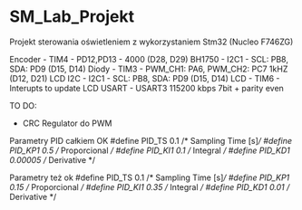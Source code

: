 # SM_Lab_Projekt
 Projekt sterowania oświetleniem z wykorzystaniem Stm32 (Nucleo F746ZG)

 
 Encoder - TIM4 - PD12,PD13 - 4000 (D28, D29)
 BH1750 - I2C1 - SCL: PB8, SDA: PD9 (D15, D14)
 Diody - TIM3 - PWM_CH1: PA6, PWM_CH2: PC7   1kHZ  (D12, D21)
 LCD I2C - I2C1 - SCL: PB8, SDA: PD9 (D15, D14)
 LCD - TIM6 - Interupts to update LCD
 USART - USART3 115200 kbps 7bit + parity even
 
 TO DO: 
 
 + CRC
 Regulator do PWM 
 
 
 
 
 Parametry PID całkiem OK
#define PID_TS        0.1         /* Sampling Time [s]*/
#define PID_KP1        0.5        /* Proporcional */
#define PID_KI1        0.1        /* Integral */
#define PID_KD1        0.00005	  /* Derivative */

Parametry też ok
#define PID_TS        0.1         /* Sampling Time [s]*/
#define PID_KP1        0.15       /* Proporcional */
#define PID_KI1        0.35       /* Integral */
#define PID_KD1        0.01       /* Derivative */